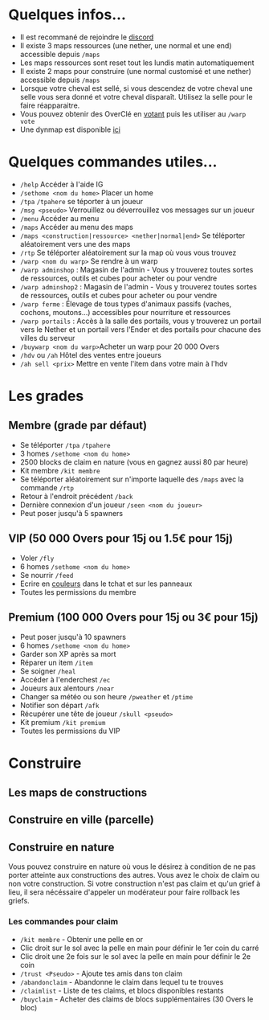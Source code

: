 # Quelques infos...
* Il est recommané de rejoindre le [discord](http://over2craft.com/discord)
* Il existe 3 maps ressources (une nether, une normal et une end) accessible depuis `/maps`
* Les maps ressources sont reset tout les lundis matin automatiquement
* Il existe 2 maps pour construire (une normal customisé et une nether) accessible depuis `/maps`
* Lorsque votre cheval est sellé, si vous descendez de votre cheval une selle vous sera donné et votre cheval disparaît. Utilisez la selle pour le faire réapparaitre.
* Vous pouvez obtenir des OverClé en [votant](http://over2craft.com/vote) puis les utiliser au `/warp vote`
* Une dynmap est disponible [ici](http://over2craft.com/dynmap)

# Quelques commandes utiles...
* `/help` Accéder à l'aide IG
* `/sethome <nom du home>` Placer un home
* `/tpa` `/tpahere` se téporter à un joueur
* `/msg <pseudo>` Verrouillez ou déverrouillez vos messages sur un joueur
* `/menu` Accéder au menu
* `/maps` Accéder au menu des maps 
* `/maps <construction|ressource> <nether|normal|end>` Se téléporter aléatoirement vers une des maps 
* `/rtp` Se téléporter aléatoirement sur la map où vous vous trouvez 
* `/warp <nom du warp>` Se rendre à un warp
* `/warp adminshop` : Magasin de l'admin - Vous y trouverez toutes sortes de ressources, outils et cubes pour acheter ou pour vendre
* `/warp adminshop2` : Magasin de l'admin - Vous y trouverez toutes sortes de ressources, outils et cubes pour acheter ou pour vendre
* `/warp ferme` : Élevage de tous types d'animaux passifs (vaches, cochons, moutons...) accessibles pour nourriture et ressources
* `/warp portails` : Accès à la salle des portails, vous y trouverez un portail vers le Nether et un portail vers l'Ender et des portails pour chacune des villes du serveur
* `/buywarp <nom du warp>`Acheter un warp pour 20 000 Overs
* `/hdv` ou `/ah` Hôtel des ventes entre joueurs
* `/ah sell <prix>` Mettre en vente l'item dans votre main à l'hdv

# Les grades 

## Membre (grade par défaut)
* Se téléporter `/tpa` `/tpahere`
* 3 homes `/sethome <nom du home>`
* 2500 blocks de claim en nature (vous en gagnez aussi 80 par heure)
* Kit membre `/kit membre`
* Se téléporter aléatoirement sur n'importe laquelle des `/maps` avec la commande `/rtp`
* Retour à l'endroit précédent `/back`
* Dernière connexion d'un joueur `/seen <nom du joueur>`
* Peut poser jusqu'à 5 spawners

## VIP (50 000 Overs pour 15j ou 1.5€ pour 15j)
* Voler `/fly`
* 6 homes `/sethome <nom du home>`
* Se nourrir `/feed`
* Ecrire en [couleurs](https://static.planetminecraft.com/files/resource_media/screenshot/1444/minecraftcolourcodes8294254.jpg) dans le tchat et sur les panneaux 
* Toutes les permissions du membre

## Premium (100 000 Overs pour 15j ou 3€ pour 15j)
* Peut poser jusqu'à 10 spawners
* 6 homes `/sethome <nom du home>`
* Garder son XP après sa mort 
* Réparer un item `/item`
* Se soigner `/heal`
* Accéder à l'enderchest `/ec`
* Joueurs aux alentours `/near`
* Changer sa météo ou son heure `/pweather` et `/ptime`
* Notifier son départ `/afk`
* Récupérer une tête de joueur `/skull <pseudo>`
* Kit premium `/kit premium`
* Toutes les permissions du VIP


# Construire 

## Les maps de constructions 

## Construire en ville (parcelle)

## Construire en nature
Vous pouvez construire en nature où vous le désirez à condition de ne pas porter atteinte aux constructions des autres. 
Vous avez le choix de claim ou non votre construction. Si votre construction n'est pas claim et qu'un grief à lieu, il sera nécéssaire
d'appeler un modérateur pour faire rollback les griefs. 

### Les commandes pour claim 
* `/kit membre` - Obtenir une pelle en or
* Clic droit sur le sol avec la pelle en main pour définir le 1er coin du carré
* Clic droit une 2e fois sur le sol avec la pelle en main pour définir le 2e coin
* `/trust <Pseudo>` - Ajoute tes amis dans ton claim
* `/abandonclaim` - Abandonne le claim dans lequel tu te trouves
* `/claimlist` - Liste de tes claims, et blocs disponibles restants
* `/buyclaim` - Acheter des claims de blocs supplémentaires (30 Overs le bloc)
